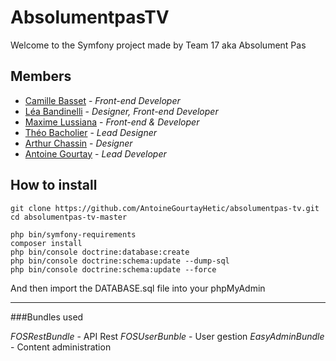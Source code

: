 AbsolumentpasTV
========================

Welcome to the Symfony project made by Team 17 aka Absolument Pas

Members
--------------
* [Camille Basset][17] - *Front-end Developer*
* [Léa Bandinelli][16] - *Designer, Front-end Developer*
* [Maxime Lussiana][14] - *Front-end & Developer*
* [Théo Bacholier][18] - *Lead Designer*
* [Arthur Chassin][19] - *Designer*
* [Antoine Gourtay][15] - *Lead Developer*

How to install
--------------
```
git clone https://github.com/AntoineGourtayHetic/absolumentpas-tv.git
cd absolumentpas-tv-master

php bin/symfony-requirements
composer install
php bin/console doctrine:database:create
php bin/console doctrine:schema:update --dump-sql
php bin/console doctrine:schema:update --force
``` 

And then import the DATABASE.sql file into your phpMyAdmin

--------------

###Bundles used

*FOSRestBundle* - API Rest
*FOSUserBunble* - User gestion
*EasyAdminBundle* - Content administration

[14]: https://github.com/lussiana-m
[15]: https://github.com/AntoineGourtayHetic
[16]: https://github.com/leabandinelli
[17]: https://github.com/camillebasset
[18]: https://github.com/qrek
[19]: https://github.com/zachariass